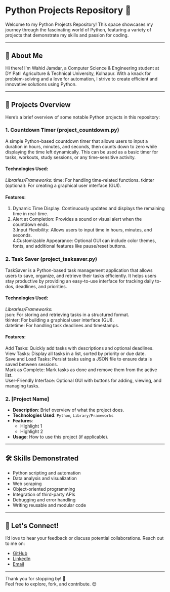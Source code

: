 # Python Projects Repository 🐍

Welcome to my Python Projects Repository! This space showcases my journey through the fascinating world of Python, featuring a variety of projects that demonstrate my skills and passion for coding.

---

## 🚀 About Me

Hi there! I'm Wahid Jamdar, a Computer Science & Engineering student at DY Patil Agriculture & Technical University, Kolhapur. With a knack for problem-solving and a love for automation, I strive to create efficient and innovative solutions using Python.  

---

## 📁 Projects Overview

Here’s a brief overview of some notable Python projects in this repository:  

### 1. Countdown Timer (project_countdowm.py)   
A simple Python-based countdown timer that allows users to input a duration in hours, minutes, and seconds, then counts down to zero while displaying the time left dynamically. This can be used as a basic timer for tasks, workouts, study sessions, or any time-sensitive activity.

#### Technologies Used:

*Libraries/Frameworks:*
time: For handling time-related functions.
tkinter (optional): For creating a graphical user interface (GUI).

#### Features:
1. Dynamic Time Display: Continuously updates and displays the remaining time in real-time.
2. Alert at Completion: Provides a sound or visual alert when the countdown ends.<br>
3.Input Flexibility: Allows users to input time in hours, minutes, and seconds.<br>
4.Customizable Appearance: Optional GUI can include color themes, fonts, and additional features like pause/reset buttons.

### 2. Task Saver (project_tasksaver.py) <br>
TaskSaver is a Python-based task management application that allows users to save, organize, and retrieve their tasks efficiently. It helps users stay productive by providing an easy-to-use interface for tracking daily to-dos, deadlines, and priorities.

#### Technologies Used:
*Libraries/Frameworks:* <br>
json: For storing and retrieving tasks in a structured format.<br>
tkinter: For building a graphical user interface (GUI).<br>
datetime: For handling task deadlines and timestamps.<br>

#### Features:<br>
Add Tasks: Quickly add tasks with descriptions and optional deadlines.<br>
View Tasks: Display all tasks in a list, sorted by priority or due date.<br>
Save and Load Tasks: Persist tasks using a JSON file to ensure data is saved between sessions.<br>
Mark as Complete: Mark tasks as done and remove them from the active list.<br>
User-Friendly Interface: Optional GUI with buttons for adding, viewing, and managing tasks.<br>

### 2. **[Project Name]**
   - **Description**: Brief overview of what the project does.
   - **Technologies Used**: `Python`, `Library/Frameworks`
   - **Features**:
     - Highlight 1
     - Highlight 2
   - **Usage**: How to use this project (if applicable).


---

## 🛠️ Skills Demonstrated

- Python scripting and automation  
- Data analysis and visualization  
- Web scraping  
- Object-oriented programming  
- Integration of third-party APIs  
- Debugging and error handling  
- Writing reusable and modular code  

---

## 🌟 Let's Connect!

I’d love to hear your feedback or discuss potential collaborations. Reach out to me on:  
- [GitHub](https://github.com/Dumbosaurus)  
- [LinkedIn](https://www.linkedin.com/in/wahid-jamadar-183a762b1/)  
- [Email](mailto:wahidjamadar2020@gmail.com)

---

Thank you for stopping by! 🙌  
Feel free to explore, fork, and contribute. 😊
